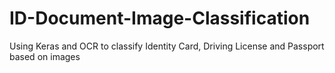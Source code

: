 # ID-Document-Image-Classification
Using Keras and OCR to classify Identity Card, Driving License and Passport based on images
